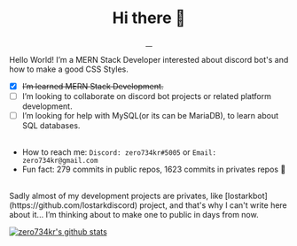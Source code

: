 <h1 align="center">Hi there 👋</h1>
<p align="center">
  <a href="https://sourcerer.io/zero734kr">
    <img src="https://img.shields.io/badge/JavaScript-1902%20commits-yellow.svg" alt="">
  </a>
  <a href="https://sourcerer.io/zero734kr">
    <img src="https://img.shields.io/badge/HTML-45%20commits-orange.svg" alt="">
  </a>
  <a href="https://sourcerer.io/zero734kr">
    <img src="https://img.shields.io/badge/CSS-305%20commits-orange.svg" alt="">
  </a>
  <a href="https://sourcerer.io/zero734kr">
    <img src="https://img.shields.io/badge/TypeScript-20%20commits-orange.svg" alt="">
  </a>
</p>

Hello World! I’m a MERN Stack Developer interested about discord bot's and how to make a good CSS Styles.


- [x] ~~I’m learned MERN Stack Development.~~
- [ ] I’m looking to collaborate on discord bot projects or related platform development.
- [ ] I’m looking for help with MySQL(or its can be MariaDB), to learn about SQL databases.
<br/><br/>
- How to reach me: ``Discord: zero734kr#5005`` or ``Email: zero734kr@gmail.com``
- Fun fact: 279 commits in public repos, 1623 commits in privates repos :thinking: 
<br/>
Sadly almost of my development projects are privates, like [lostarkbot](https://github.com/lostarkdiscord) project, and that's why I can't write here about it... I’m thinking about to make one to public in days from now.

[![zero734kr's github stats](https://github-readme-stats.vercel.app/api?username=zero734kr&show_icons=true&hide_border=true)](https://github.com/zero734kr)

